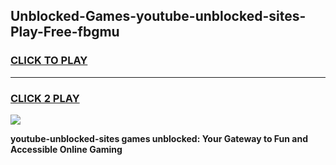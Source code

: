 
## Unblocked-Games-youtube-unblocked-sites-Play-Free-fbgmu
<h3>
<a href="https://premium76.site?title=youtube-unblocked-sites&ref=18A1">CLICK TO PLAY</a></h3>
<hr>

<h3>
<a href="https://premium76.site?title=youtube-unblocked-sites&ref=18A1">CLICK 2 PLAY</a>
  
</h3>

<a href="https://premium76.site?title=youtube-unblocked-sites&ref=18A1"><img src="https://clearcache.store/games.png"></a>


**youtube-unblocked-sites games unblocked: Your Gateway to Fun and Accessible Online Gaming**
